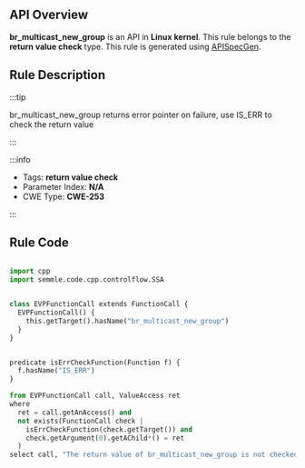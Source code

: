 ---
---


## API Overview
**br_multicast_new_group** is an API in **Linux kernel**. This rule belongs to the **return value check** type. This rule is generated using [APISpecGen](../../tools/APISpecGen).
## Rule Description

:::tip

br_multicast_new_group returns error pointer on failure, use IS_ERR to check the return value

:::

:::info

- Tags: **return value check**
- Parameter Index: **N/A**
- CWE Type: **CWE-253**

:::

## Rule Code
```python

import cpp
import semmle.code.cpp.controlflow.SSA


class EVPFunctionCall extends FunctionCall {
  EVPFunctionCall() {
    this.getTarget().hasName("br_multicast_new_group")
  }
}


predicate isErrCheckFunction(Function f) {
  f.hasName("IS_ERR") 
}

from EVPFunctionCall call, ValueAccess ret
where
  ret = call.getAnAccess() and
  not exists(FunctionCall check |
    isErrCheckFunction(check.getTarget()) and
    check.getArgument(0).getAChild*() = ret
  )
select call, "The return value of br_multicast_new_group is not checked with IS_ERR."
    
```